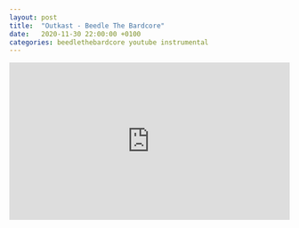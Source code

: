 ```yaml
---
layout: post
title:  "Outkast - Beedle The Bardcore"
date:   2020-11-30 22:00:00 +0100
categories: beedlethebardcore youtube instrumental
---
```

<style>.embed-container { position: relative; padding-bottom: 56.25%; height: 0; overflow: hidden; max-width: 100%; } .embed-container iframe, .embed-container object, .embed-container embed { position: absolute; top: 0; left: 0; width: 100%; height: 100%; }</style><div class='embed-container'><iframe src='https://www.youtube.com/embed/YMnC1SHxct0' frameborder='0' allowfullscreen></iframe></div>

